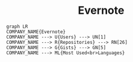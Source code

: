 <h1 align="center">Evernote</h1>

```mermaid
graph LR
COMPANY_NAME{Evernote}
COMPANY_NAME ---> U{Users} ---> UN[1]
COMPANY_NAME ---> R{Repositories} ---> RN[26]
COMPANY_NAME ---> G{Gists} ---> GN[5]
COMPANY_NAME ---> ML{Most Used<br>Languages}
```
